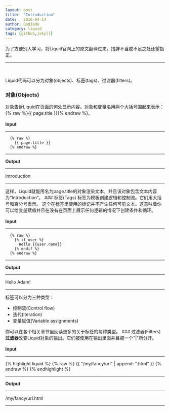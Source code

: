 ```yaml
---
layout: post
title:  "Introduction"
date:   2016-04-14
author: GodJade
category: liquid
tags: [github,jekyll]
---
```


<p class="intro">为了方便别人学习，将Liquid官网上的原文翻译过来。措辞不当或不足之处还望指正。</p>
<hr><br>

Liquid代码可以分为对象(objects)、标签(tags)、过滤器(filters)。
### 对象(Objects)
对象告诉Liquid在页面的何处显示内容。对象和变量名用两个大括号围起来表示：{% raw %}{{ page.title }}{% endraw %}。
<br><br>
<strong>Input</strong><br><hr>

```liquid
  {% raw %}
    {{ page.title }}
  {% endraw %}
```
<hr>
<strong>Output</strong><br><hr>
Introduction
<hr>
这样，Liquid就能用名为page.title的对象渲染文本，并且该对象包含文本内容为“Introduction”。
### 标签(Tags)
标签为模板创建逻辑和控制流。它们用大括号和百分号表示。
这个在标签里使用的标记并不产生任何可见文本。这意味着你可以给变量赋值并且在没有在页面上展示任何逻辑的情况下创建条件和循环。
<br><br>
<strong>Input</strong><br><hr>

```liquid
  {% raw %}
    {% if user %}
      Hello {{user.name}}
    {% endif %}
  {% endraw %}
```
<hr>
<strong>Output</strong><br><hr>
Hello Adam!
<hr>
标签可以分为三种类型：
<ul>
  <li>控制流(Control flow)</li>
  <li>迭代(Iteration)</li>
  <li>变量赋值(Variable assignments)</li>
</ul>
你可以在各个相关章节里阅读更多的关于标签的每种类型。
### 过滤器(Filters)
<b>过滤器</b>改变Liquid对象的输出。它们被使用在输出里面并且被一个"|"所分开。
<br><br><strong>Input</strong><hr>
{% highlight liquid %}
  {% raw %}
    {{ "/my/fancy/url" | append: ".html" }}
  {% endraw %}
{% endhighlight %}
<hr>
<strong>Output</strong><br><hr>
/my/fancy/url.html
<hr>
